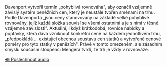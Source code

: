 
Davenport vytvořil termín „pohyblivá rovnováha", aby označil vzájemně závislý systém peněžních cen, který je neustále tvořen směnami na trhu. Podle Davenporta „jsou ceny stanovovány na základě velké pohyblivé rovnováhy, jejíž každá složka souvisí se všemi ostatními a je s nimi v těsné vzájemné závislosti". Aktuální, i když krátkodobá, rovnice nabídky a poptávky, která dává vzniknout konkrétní ceně na každém jednotlivém trhu, „předpokládá … existující obecnou soustavu cen statků a vytvořené cenové poměry pro tyto statky v penězích". Právě v tomto omezeném, ale zásadním smyslu současní stoupenci Mengera tvrdí, že trh je vždy v rovnováze.

[🔊 Poslechnout audio](/data/7-paragraphs/audio/chapter_183/para_008-Davenport-vytvoil-termn-pohybliv-rovnovha-a.mp3)
